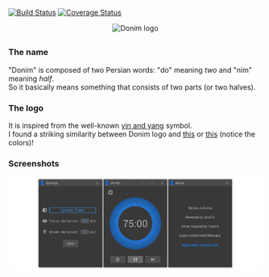 [![Build Status](https://travis-ci.org/mahozad/donim.svg?branch=master)][1]
[![Coverage Status](https://coveralls.io/repos/github/mahozad/donim/badge.svg?branch=master)][2]

<div align="center">

  <picture>
    <source media="(prefers-color-scheme: dark)" srcset="https://raw.githubusercontent.com/mahozad/donim/master/raw/readme-header-on-dark.svg">
    <img alt="Donim logo" src="https://raw.githubusercontent.com/mahozad/donim/master/raw/readme-header-on-light.svg">
  </picture>

</div>

##

### The name
"Donim" is composed of two Persian words: "do" meaning *two* and "nim" meaning *half*.  
So it basically means something that consists of two parts (or two halves).

### The logo
It is inspired from the well-known [yin and yang][3] symbol.  
I found a striking similarity between Donim logo and [this][4] or [this][5] (notice the colors)!

### Screenshots
![Main screen](raw/screenshot/screenshot.png)


[1]: https://travis-ci.org/mahozad/donim
[2]: https://coveralls.io/github/mahozad/donim?branch=master
[3]: https://en.wikipedia.org/wiki/Yin_and_yang
[4]: https://marketplace.atlassian.com/apps/1221739/squadcast-for-jira-server?hosting=server&tab=overview
[5]: https://play.google.com/store/apps/details?id=com.automattic.simplenote&hl=en&gl=US
